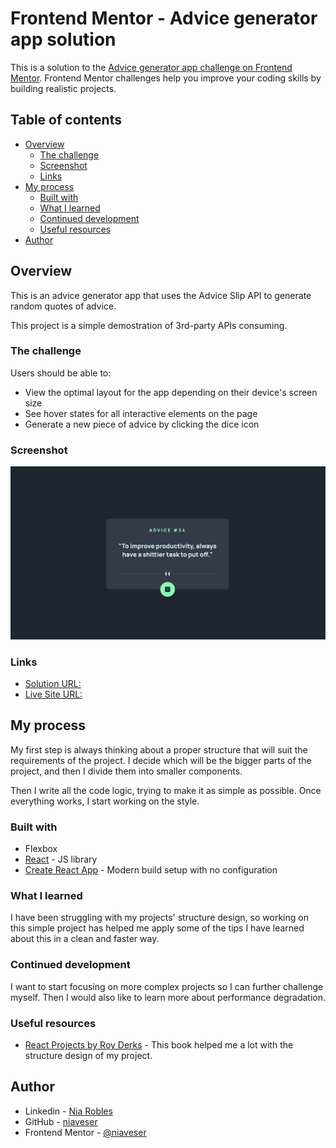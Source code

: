 # Frontend Mentor - Advice generator app solution

This is a solution to the [Advice generator app challenge on Frontend Mentor](https://www.frontendmentor.io/challenges/advice-generator-app-QdUG-13db). Frontend Mentor challenges help you improve your coding skills by building realistic projects.

## Table of contents

- [Overview](#overview)
  - [The challenge](#the-challenge)
  - [Screenshot](#screenshot)
  - [Links](#links)
- [My process](#my-process)
  - [Built with](#built-with)
  - [What I learned](#what-i-learned)
  - [Continued development](#continued-development)
  - [Useful resources](#useful-resources)
- [Author](#author)

## Overview

This is an advice generator app that uses the Advice Slip API to generate random quotes of advice.

This project is a simple demostration of 3rd-party APIs consuming.

### The challenge

Users should be able to:

- View the optimal layout for the app depending on their device's screen size
- See hover states for all interactive elements on the page
- Generate a new piece of advice by clicking the dice icon

### Screenshot

![My solution screenshot](./images/project-screenshot.png)

### Links

- [Solution URL:](https://www.frontendmentor.io/solutions/advice-generator-app-using-reactjs-and-flexbox-sGi9Bn_2h1)
- [Live Site URL:](https://advice-generator-one-gamma.vercel.app)

## My process

My first step is always thinking about a proper structure that will suit the requirements of the project. I decide which will be the bigger parts of the project, and then I divide them into smaller components.

Then I write all the code logic, trying to make it as simple as possible. Once everything works, I start working on the style.

### Built with

- Flexbox
- [React](https://reactjs.org/) - JS library
- [Create React App](https://create-react-app.dev/) - Modern build setup with no configuration

### What I learned

I have been struggling with my projects' structure design, so working on this simple project has helped me apply some of the tips I have learned about this in a clean and faster way.

### Continued development

I want to start focusing on more complex projects so I can further challenge myself. Then I would also like to learn more about performance degradation.

### Useful resources

- [React Projects by Roy Derks](https://www.amazon.com/gp/product/B091J72TWS/ref=dbs_a_def_rwt_hsch_vapi_tkin_p1_i1) - This book helped me a lot with the structure design of my project.

## Author

- Linkedin - [Nia Robles](linkedin.com/in/nia-robles-205061249)
- GitHub - [niaveser](https://github.com/niaveser)
- Frontend Mentor - [@niaveser](https://www.frontendmentor.io/profile/niaveser)
